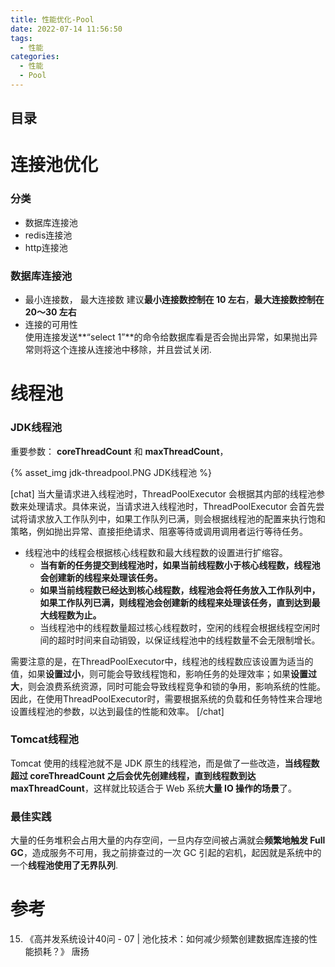 ```yaml
---
title: 性能优化-Pool
date: 2022-07-14 11:56:50
tags:
  - 性能
categories:
  - 性能 
  - Pool
---
```


<p></p>
<!-- more -->

## 目录
<!-- toc -->

#  连接池优化
###  分类 
+ 数据库连接池 
+ redis连接池 
+ http连接池

###  数据库连接池 
+ 最小连接数， 最大连接数
   建议**最小连接数控制在 10 左右**，**最大连接数控制在 20～30 左右**
+ 连接的可用性   
   使用连接发送**“select 1”**的命令给数据库看是否会抛出异常，如果抛出异常则将这个连接从连接池中移除，并且尝试关闭.

#  线程池
###   JDK线程池
重要参数： **coreThreadCount** 和 **maxThreadCount**，

{% asset_img jdk-threadpool.PNG JDK线程池 %}

[chat]
当大量请求进入线程池时，ThreadPoolExecutor 会根据其内部的线程池参数来处理请求。具体来说，当请求进入线程池时，ThreadPoolExecutor 会首先尝试将请求放入工作队列中，如果工作队列已满，则会根据线程池的配置来执行饱和策略，例如抛出异常、直接拒绝请求、阻塞等待或调用调用者运行等待任务。

+ 线程池中的线程会根据核心线程数和最大线程数的设置进行扩缩容。
   - **当有新的任务提交到线程池时，如果当前线程数小于核心线程数，线程池会创建新的线程来处理该任务。**
   - **如果当前线程数已经达到核心线程数，线程池会将任务放入工作队列中，如果工作队列已满，则线程池会创建新的线程来处理该任务，直到达到最大线程数为止。**
   - 当线程池中的线程数量超过核心线程数时，空闲的线程会根据线程空闲时间的超时时间来自动销毁，以保证线程池中的线程数量不会无限制增长。


需要注意的是，在ThreadPoolExecutor中，线程池的线程数应该设置为适当的值，如果**设置过小**，则可能会导致线程饱和，影响任务的处理效率；如果**设置过大**，则会浪费系统资源，同时可能会导致线程竞争和锁的争用，影响系统的性能。因此，在使用ThreadPoolExecutor时，需要根据系统的负载和任务特性来合理地设置线程池的参数，以达到最佳的性能和效率。
[/chat]

### Tomcat线程池
Tomcat 使用的线程池就不是 JDK 原生的线程池，而是做了一些改造，**当线程数超过 coreThreadCount 之后会优先创建线程，直到线程数到达maxThreadCount**，这样就比较适合于 Web 系统**大量 IO 操作的场景**了。

### 最佳实践
大量的任务堆积会占用大量的内存空间，一旦内存空间被占满就会**频繁地触发 Full GC**，造成服务不可用，我之前排查过的一次 GC 引起的宕机，起因就是系统中的一个**线程池使用了无界队列**.


# 参考
15. 《高并发系统设计40问 - 07 | 池化技术：如何减少频繁创建数据库连接的性能损耗？》 唐扬